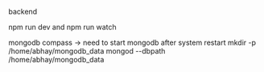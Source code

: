 backend 

npm run dev
and 
npm run watch


mongodb compass -> need to start mongodb
after system restart
mkdir -p /home/abhay/mongodb_data
mongod --dbpath /home/abhay/mongodb_data

